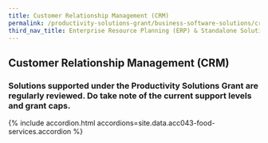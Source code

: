 ```yaml
---
title: Customer Relationship Management (CRM)
permalink: /productivity-solutions-grant/business-software-solutions/crm
third_nav_title: Enterprise Resource Planning (ERP) & Standalone Solutions
---
```


## Customer Relationship Management (CRM)

### Solutions supported under the Productivity Solutions Grant are regularly reviewed. Do take note of the current support levels and grant caps.

{% include accordion.html accordions=site.data.acc043-food-services.accordion %}
